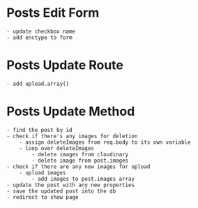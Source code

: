 # Posts Edit Form

    - update checkbox name
    - add enctype to form

# Posts Update Route

    - add upload.array()

# Posts Update Method

    - find the post by id
    - check if there's any images for deletion
    	- assign deleteImages from req.body to its own variable
    	- loop over deleteImages
    		- delete images from cloudinary
    		- delete image from post.images
    - check if there are any new images for upload
    	- upload images
    		- add images to post.images array
    - update the post with any new properties
    - save the updated post into the db
    - redirect to show page
